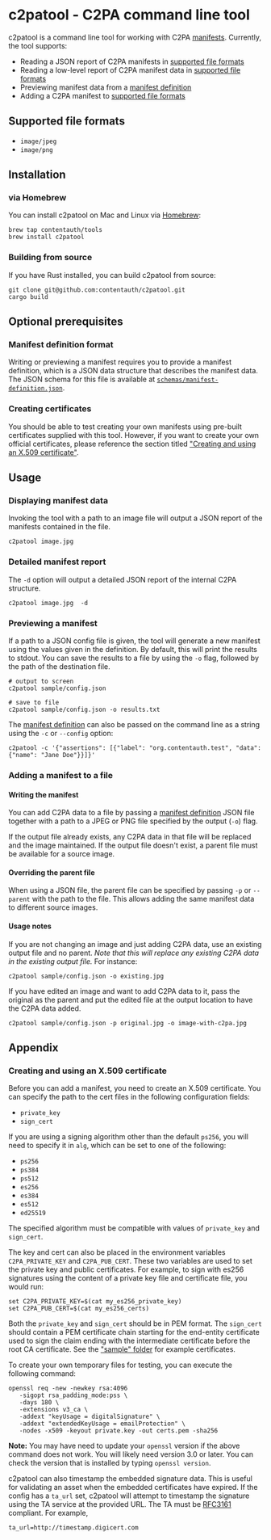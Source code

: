 # c2patool - C2PA command line tool

c2patool is a command line tool for working with C2PA [manifests](https://c2pa.org/specifications/specifications/1.0/specs/C2PA_Specification.html#_manifests). Currently, the tool supports:

- Reading a JSON report of C2PA manifests in [supported file formats](#supported-file-formats)
- Reading a low-level report of C2PA manifest data in [supported file formats](#supported-file-formats)
- Previewing manifest data from a [manifest definition](#manifest-definition-format)
- Adding a C2PA manifest to [supported file formats](#supported-file-formats)

## Supported file formats

- `image/jpeg`
- `image/png`

## Installation

### via Homebrew

You can install c2patool on Mac and Linux via [Homebrew](https://brew.sh/):

```shell
brew tap contentauth/tools
brew install c2patool
```

### Building from source

If you have Rust installed, you can build c2patool from source:

```shell
git clone git@github.com:contentauth/c2patool.git
cargo build
```

## Optional prerequisites

### Manifest definition format

Writing or previewing a manifest requires you to provide a manifest definition, which is a JSON data structure
that describes the manifest data. The JSON schema for this file is available at [`schemas/manifest-definition.json`](https://github.com/contentauth/c2patool/blob/main/schemas/manifest-definition.json).

### Creating certificates

You should be able to test creating your own manifests using pre-built certificates supplied with this tool. However, if
you want to create your own official certificates, please reference the section titled ["Creating and using an X.509 certificate"](#creating-and-using-an-x509-certificate).

## Usage

### Displaying manifest data

Invoking the tool with a path to an image file will output a JSON report of the manifests contained in the file.

```shell
c2patool image.jpg
```

### Detailed manifest report

The `-d` option will output a detailed JSON report of the internal C2PA structure.

```shell
c2patool image.jpg  -d
```

### Previewing a manifest

If a path to a JSON config file is given, the tool will generate a new manifest using the values given in the definition. By default, this will print the results to stdout. You can save the results to a file by using the `-o` flag, followed by the path of the destination file.

```shell
# output to screen
c2patool sample/config.json

# save to file
c2patool sample/config.json -o results.txt
```

The [manifest definition](#manifest-definition-format) can also be passed on the command line as a string using the `-c` or `--config` option:

```shell
c2patool -c '{"assertions": [{"label": "org.contentauth.test", "data": {"name": "Jane Doe"}}]}'
```
 
### Adding a manifest to a file

#### Writing the manifest

You can add C2PA data to a file by passing a [manifest definition](#manifest-definition-format) JSON file together with a path to a JPEG or PNG file specified by the output (`-o`) flag.

If the output file already exists, any C2PA data in that file will be replaced and the image maintained. If the output file doesn't exist, a parent file must be available for a source image.

#### Overriding the parent file

When using a JSON file, the parent file can be specified by passing `-p` or `--parent` with the path to the file. This allows adding the same manifest data to different source images.

#### Usage notes

If you are not changing an image and just adding C2PA data, use an existing output file and no parent. _Note that this will replace any existing C2PA data in the existing output file._ For instance:

```shell
c2patool sample/config.json -o existing.jpg
```

If you have edited an image and want to add C2PA data to it, pass the original as the parent and put the edited file at the output location to have the C2PA data added.

```shell
c2patool sample/config.json -p original.jpg -o image-with-c2pa.jpg
```

## Appendix

### Creating and using an X.509 certificate

Before you can add a manifest, you need to create an X.509 certificate. You can specify the path to the cert files in the following configuration fields:

- `private_key`
- `sign_cert`

If you are using a signing algorithm other than the default `ps256`, you will need to specify it in `alg`, which can be set to one of the following:

- `ps256`
- `ps384`
- `ps512`
- `es256`
- `es384`
- `es512`
- `ed25519`

The specified algorithm must be compatible with values of `private_key` and `sign_cert`.

The key and cert can also be placed in the environment variables `C2PA_PRIVATE_KEY` and `C2PA_PUB_CERT`. These two variables are used to set the private key and public certificates. For example, to sign with es256 signatures using the content of a private key file and certificate file, you would run:

```shell
set C2PA_PRIVATE_KEY=$(cat my_es256_private_key)
set C2PA_PUB_CERT=$(cat my_es256_certs)
```

Both the `private_key` and `sign_cert` should be in PEM format. The `sign_cert` should contain a PEM certificate chain starting for the end-entity certificate used to sign the claim ending with the intermediate certificate before the root CA certificate. See the ["sample" folder](https://github.com/contentauth/c2patool/tree/main/sample) for example certificates.

To create your own temporary files for testing, you can execute the following command:

```shell
openssl req -new -newkey rsa:4096 
   -sigopt rsa_padding_mode:pss \ 
   -days 180 \
   -extensions v3_ca \
   -addext "keyUsage = digitalSignature" \
   -addext "extendedKeyUsage = emailProtection" \
   -nodes -x509 -keyout private.key -out certs.pem -sha256
```	

**Note:** You may have need to update your `openssl` version if the above command does not work. You will likely need version 3.0 or later. You can check the version that is installed by typing `openssl version`.

c2patool can also timestamp the embedded signature data.  This is useful for validating an asset when the embedded certificates have expired. If the config has a `ta_url` set, c2patool will attempt to timestamp the signature using the TA service at the provided URL. The TA must be [RFC3161](https://datatracker.ietf.org/doc/html/rfc3161) compliant. For example,

```shell
ta_url=http://timestamp.digicert.com
```
